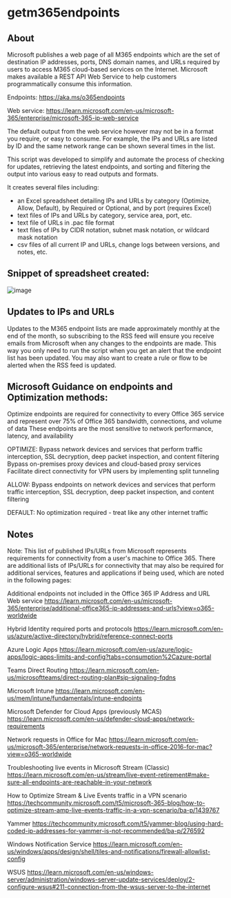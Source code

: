 # getm365endpoints

## About
Microsoft publishes a web page of all M365 endpoints which are the set of destination IP addresses, ports, DNS domain names, and URLs required by users to access M365 cloud-based services on the Internet.  Microsoft makes available a REST API Web Service to help customers programmatically consume this information.

Endpoints:   https://aka.ms/o365endpoints

Web service: https://learn.microsoft.com/en-us/microsoft-365/enterprise/microsoft-365-ip-web-service

The default output from the web service however may not be in a format you require, or easy to consume.  For example, the IPs and URLs are listed by ID and the same network range can be shown several times in the list.

This script was developed to simplify and automate the process of checking for updates, retrieving the latest endpoints, and sorting and filtering the output into various easy to read outputs and formats.

It creates several files including:
- an Excel spreadsheet detailing IPs and URLs by category (Optimize, Allow, Default), by Required or Optional, and by port (requires Excel)
- text files of IPs and URLs by category, service area, port, etc.
- text file of URLs in .pac file format
- text files of IPs by CIDR notation, subnet mask notation, or wildcard mask notation
- csv files of all current IP and URLs, change logs between versions, and notes, etc.

## Snippet of spreadsheet created:
![image](https://user-images.githubusercontent.com/99920431/215800088-b327db21-b4cd-470a-8697-ee0a2cdb70f2.png)

## Updates to IPs and URLs
Updates to the M365 endpoint lists are made approximately monthly at the end of the month, so subscribing to the RSS feed will ensure you receive emails from Microsoft when any changes to the endpoints are made.  This way you only need to run the script when you get an alert that the endpoint list has been updated.
You may also want to create a rule or flow to be alerted when the RSS feed is updated.

## Microsoft Guidance on endpoints and Optimization methods:
Optimize endpoints are required for connectivity to every Office 365 service and represent over 75% of Office 365 bandwidth, connections, and volume of data
These endpoints are the most sensitive to network performance, latency, and availability

OPTIMIZE:
Bypass network devices and services that perform traffic interception, SSL decryption, deep packet inspection, and content filtering
Bypass on-premises proxy devices and cloud-based proxy services
Facilitate direct connectivity for VPN users by implementing split tunneling

ALLOW:
Bypass endpoints on network devices and services that perform traffic interception, SSL decryption, deep packet inspection, and content filtering

DEFAULT:
No optimization required - treat like any other internet traffic

## Notes
Note: This list of published IPs/URLs from Microsoft represents requirements for connectivity from a user's machine to Office 365.  There are additional lists of IPs/URLs for connectivity that may also be required for additional services, features and applications if being used, which are noted in the following pages:

Additional endpoints not included in the Office 365 IP Address and URL Web service
https://learn.microsoft.com/en-us/microsoft-365/enterprise/additional-office365-ip-addresses-and-urls?view=o365-worldwide

Hybrid Identity required ports and protocols
https://learn.microsoft.com/en-us/azure/active-directory/hybrid/reference-connect-ports

Azure Logic Apps
https://learn.microsoft.com/en-us/azure/logic-apps/logic-apps-limits-and-config?tabs=consumption%2Cazure-portal

Teams Direct Routing
https://learn.microsoft.com/en-us/microsoftteams/direct-routing-plan#sip-signaling-fqdns

Microsoft Intune
https://learn.microsoft.com/en-us/mem/intune/fundamentals/intune-endpoints

Microsoft Defender for Cloud Apps (previously MCAS)
https://learn.microsoft.com/en-us/defender-cloud-apps/network-requirements

Network requests in Office for Mac
https://learn.microsoft.com/en-us/microsoft-365/enterprise/network-requests-in-office-2016-for-mac?view=o365-worldwide

Troubleshooting live events in Microsoft Stream (Classic)
https://learn.microsoft.com/en-us/stream/live-event-retirement#make-sure-all-endpoints-are-reachable-in-your-network

How to Optimize Stream & Live Events traffic in a VPN scenario
https://techcommunity.microsoft.com/t5/microsoft-365-blog/how-to-optimize-stream-amp-live-events-traffic-in-a-vpn-scenario/ba-p/1439767

Yammer
https://techcommunity.microsoft.com/t5/yammer-blog/using-hard-coded-ip-addresses-for-yammer-is-not-recommended/ba-p/276592

Windows Notification Service
https://learn.microsoft.com/en-us/windows/apps/design/shell/tiles-and-notifications/firewall-allowlist-config

WSUS
https://learn.microsoft.com/en-us/windows-server/administration/windows-server-update-services/deploy/2-configure-wsus#211-connection-from-the-wsus-server-to-the-internet
